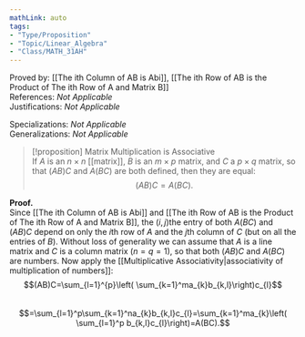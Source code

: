 ```yaml
---
mathLink: auto
tags:
- "Type/Proposition"
- "Topic/Linear_Algebra"
- "Class/MATH_31AH"
---
```

Proved by: [[The ith Column of AB is Abi]], [[The ith Row of AB is the Product of The ith Row of A and Matrix B]]  
References: <i>Not Applicable</i>  
Justifications: <i>Not Applicable</i>  

Specializations: <i>Not Applicable</i>  
Generalizations: <i>Not Applicable</i>  

> [!proposition] Matrix Multiplication is Associative  
> If $A$ is an $n \times n$ [[matrix]], $B$ is an $m \times p$ matrix, and $C$ a $p \times q$ matrix, so that $(AB)C$ and $A(BC)$ are both defined, then they are equal:  
> $$(AB)C=A(BC).$$  

**Proof.**  
Since [[The ith Column of AB is Abi]] and [[The ith Row of AB is the Product of The ith Row of A and Matrix B]], the $(i,j)$the entry of both $A(BC)$ and $(AB)C$ depend on only the $i$th row of $A$ and the $j$th column of $C$ (but on all the entries of $B$). Without loss of generality we can assume that $A$ is a line matrix and $C$ is a column matrix ($n=q=1$), so that both $(AB)C$ and $A(BC)$ are numbers. Now apply the [[Multiplicative Associativity|associativity of multiplication of numbers]]:  
$$(AB)C=\sum_{l=1}^{p}\left( \sum_{k=1}^ma_{k}b_{k,l}\right)c_{l}$$  
$$=\sum_{l=1}^p\sum_{k=1}^na_{k}b_{k,l}c_{l}=\sum_{k=1}^ma_{k}\left( \sum_{l=1}^p b_{k,l}c_{l}\right)=A(BC).$$  
